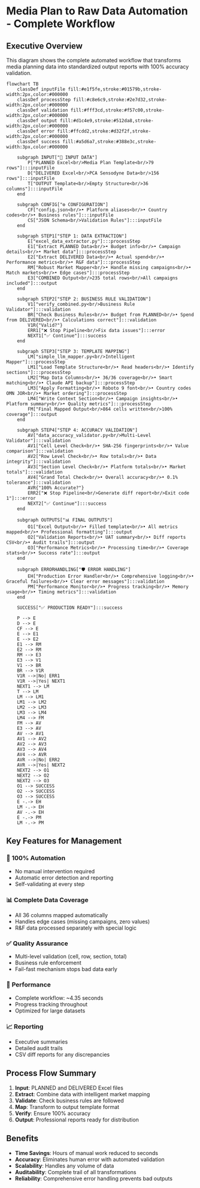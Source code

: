 # Media Plan to Raw Data Automation - Complete Workflow

## Executive Overview

This diagram shows the complete automated workflow that transforms media planning data into standardized output reports with 100% accuracy validation.

```mermaid
flowchart TB
    classDef inputFile fill:#e1f5fe,stroke:#01579b,stroke-width:2px,color:#000000
    classDef processStep fill:#c8e6c9,stroke:#2e7d32,stroke-width:2px,color:#000000
    classDef validation fill:#fff3cd,stroke:#f57c00,stroke-width:2px,color:#000000
    classDef output fill:#d1c4e9,stroke:#512da8,stroke-width:2px,color:#000000
    classDef error fill:#ffcdd2,stroke:#d32f2f,stroke-width:2px,color:#000000
    classDef success fill:#a5d6a7,stroke:#388e3c,stroke-width:3px,color:#000000

    subgraph INPUT["📁 INPUT DATA"]
        P["PLANNED Excel<br/>Media Plan Template<br/>79 rows"]:::inputFile
        D["DELIVERED Excel<br/>PCA Sensodyne Data<br/>156 rows"]:::inputFile
        T["OUTPUT Template<br/>Empty Structure<br/>36 columns"]:::inputFile
    end

    subgraph CONFIG["⚙️ CONFIGURATION"]
        CF["config.json<br/>• Platform aliases<br/>• Country codes<br/>• Business rules"]:::inputFile
        CS["JSON Schema<br/>Validation Rules"]:::inputFile
    end

    subgraph STEP1["STEP 1: DATA EXTRACTION"]
        E["excel_data_extractor.py"]:::processStep
        E1["Extract PLANNED Data<br/>• Budget info<br/>• Campaign details<br/>• Market data"]:::processStep
        E2["Extract DELIVERED Data<br/>• Actual spend<br/>• Performance metrics<br/>• R&F data"]:::processStep
        RM["Robust Market Mapper<br/>• Handle missing campaigns<br/>• Match markets<br/>• Edge cases"]:::processStep
        E3["COMBINED Output<br/>235 total rows<br/>All campaigns included"]:::output
    end

    subgraph STEP2["STEP 2: BUSINESS RULE VALIDATION"]
        V1["verify_combined.py<br/>Business Rule Validator"]:::validation
        BR["Check Business Rules<br/>• Budget from PLANNED<br/>• Spend from DELIVERED<br/>• Calculations correct"]:::validation
        V1R{"Valid?"}
        ERR1["❌ Stop Pipeline<br/>Fix data issues"]:::error
        NEXT1["✅ Continue"]:::success
    end

    subgraph STEP3["STEP 3: TEMPLATE MAPPING"]
        LM["simple_llm_mapper.py<br/>Intelligent Mapper"]:::processStep
        LM1["Load Template Structure<br/>• Read headers<br/>• Identify sections"]:::processStep
        LM2["Map Data Columns<br/>• 36/36 coverage<br/>• Smart matching<br/>• Claude API backup"]:::processStep
        LM3["Apply Formatting<br/>• Roboto 9 font<br/>• Country codes OMN JOR<br/>• Market ordering"]:::processStep
        LM4["Write Context Section<br/>• Campaign insights<br/>• Platform summary<br/>• Quality metrics"]:::processStep
        FM["Final Mapped Output<br/>864 cells written<br/>100% coverage"]:::output
    end

    subgraph STEP4["STEP 4: ACCURACY VALIDATION"]
        AV["data_accuracy_validator.py<br/>Multi-Level Validator"]:::validation
        AV1["Cell Level Check<br/>• SHA-256 fingerprints<br/>• Value comparison"]:::validation
        AV2["Row Level Check<br/>• Row totals<br/>• Data integrity"]:::validation
        AV3["Section Level Check<br/>• Platform totals<br/>• Market totals"]:::validation
        AV4["Grand Total Check<br/>• Overall accuracy<br/>• 0.1% tolerance"]:::validation
        AVR{"100% Accurate?"}
        ERR2["❌ Stop Pipeline<br/>Generate diff report<br/>Exit code 1"]:::error
        NEXT2["✅ Continue"]:::success
    end

    subgraph OUTPUTS["📊 FINAL OUTPUTS"]
        O1["Excel Output<br/>• Filled template<br/>• All metrics mapped<br/>• Professional formatting"]:::output
        O2["Validation Reports<br/>• UAT summary<br/>• Diff reports CSV<br/>• Audit trails"]:::output
        O3["Performance Metrics<br/>• Processing time<br/>• Coverage stats<br/>• Success rate"]:::output
    end

    subgraph ERRORHANDLING["🛡️ ERROR HANDLING"]
        EH["Production Error Handler<br/>• Comprehensive logging<br/>• Graceful failures<br/>• Clear error messages"]:::validation
        PM["Performance Monitor<br/>• Progress tracking<br/>• Memory usage<br/>• Timing metrics"]:::validation
    end

    SUCCESS["✅ PRODUCTION READY"]:::success

    P --> E
    D --> E
    CF --> E
    E --> E1
    E --> E2
    E1 --> RM
    E2 --> RM
    RM --> E3
    E3 --> V1
    V1 --> BR
    BR --> V1R
    V1R -->|No| ERR1
    V1R -->|Yes| NEXT1
    NEXT1 --> LM
    T --> LM
    LM --> LM1
    LM1 --> LM2
    LM2 --> LM3
    LM3 --> LM4
    LM4 --> FM
    FM --> AV
    E3 --> AV
    AV --> AV1
    AV1 --> AV2
    AV2 --> AV3
    AV3 --> AV4
    AV4 --> AVR
    AVR -->|No| ERR2
    AVR -->|Yes| NEXT2
    NEXT2 --> O1
    NEXT2 --> O2
    NEXT2 --> O3
    O1 --> SUCCESS
    O2 --> SUCCESS
    O3 --> SUCCESS
    E -.-> EH
    LM -.-> EH
    AV -.-> EH
    E -.-> PM
    LM -.-> PM
```

## Key Features for Management

### 🎯 **100% Automation**
- No manual intervention required
- Automatic error detection and reporting
- Self-validating at every step

### 📊 **Complete Data Coverage**
- All 36 columns mapped automatically
- Handles edge cases (missing campaigns, zero values)
- R&F data processed separately with special logic

### ✅ **Quality Assurance**
- Multi-level validation (cell, row, section, total)
- Business rule enforcement
- Fail-fast mechanism stops bad data early

### 🚀 **Performance**
- Complete workflow: ~4.35 seconds
- Progress tracking throughout
- Optimized for large datasets

### 📈 **Reporting**
- Executive summaries
- Detailed audit trails
- CSV diff reports for any discrepancies

## Process Flow Summary

1. **Input**: PLANNED and DELIVERED Excel files
2. **Extract**: Combine data with intelligent market mapping
3. **Validate**: Check business rules are followed
4. **Map**: Transform to output template format
5. **Verify**: Ensure 100% accuracy
6. **Output**: Professional reports ready for distribution

## Benefits

- **Time Savings**: Hours of manual work reduced to seconds
- **Accuracy**: Eliminates human error with automated validation
- **Scalability**: Handles any volume of data
- **Auditability**: Complete trail of all transformations
- **Reliability**: Comprehensive error handling prevents bad outputs